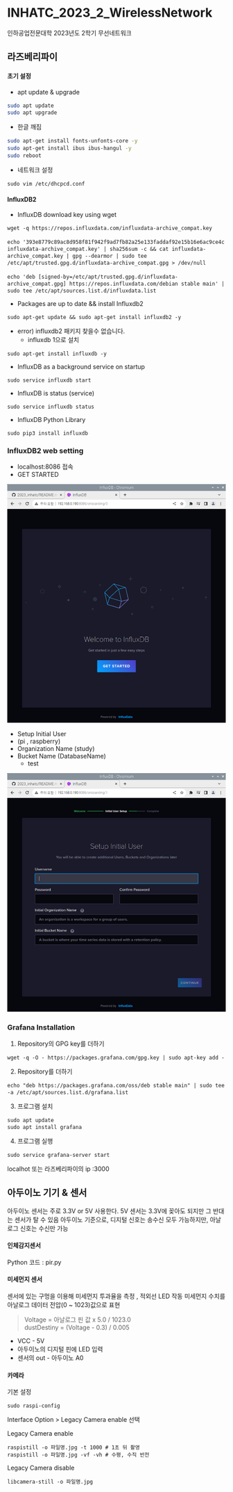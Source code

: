 # INHATC_2023_2_WirelessNetwork

인하공업전문대학 2023년도 2학기 무선네트워크

## 라즈베리파이

#### 초기 설정

- apt update & upgrade

```bash
sudo apt update
sudo apt upgrade
```

* 한글 깨짐

```bash
sudo apt-get install fonts-unfonts-core -y
sudo apt-get install ibus ibus-hangul -y
sudo reboot
```

- 네트워크 설정
```Shell
sudo vim /etc/dhcpcd.conf
```

#### InfluxDB2 

- InfluxDB download key using wget

```
wget -q https://repos.influxdata.com/influxdata-archive_compat.key

echo '393e8779c89ac8d958f81f942f9ad7fb82a25e133faddaf92e15b16e6ac9ce4c influxdata-archive_compat.key' | sha256sum -c && cat influxdata-archive_compat.key | gpg --dearmor | sudo tee /etc/apt/trusted.gpg.d/influxdata-archive_compat.gpg > /dev/null

echo 'deb [signed-by=/etc/apt/trusted.gpg.d/influxdata-archive_compat.gpg] https://repos.influxdata.com/debian stable main' | sudo tee /etc/apt/sources.list.d/influxdata.list
```

- Packages are up to date && install Influxdb2

```
sudo apt-get update && sudo apt-get install influxdb2 -y
```

- error) influxdb2 패키지 찾을수 없습니다.
    - influxdb 1으로 설치

```
sudo apt-get install influxdb -y
```

- InfluxDB as a background service on startup

```
sudo service influxdb start
```

- InfluxDB is status (service)

```
sudo service influxdb status
```

- InfluxDB Python Library

```Shell
sudo pip3 install influxdb
```
### InfluxDB2 web setting

- localhost:8086 접속
- GET STARTED

[![](https://raw.githubusercontent.com/sonnonet/2023_inhatc/main/capture/influxdb_1.png)](https://github.com/sonnonet/2023_inhatc/blob/main/capture/influxdb_1.png)

- Setup Initial User
- (pi , raspberry)
- Organization Name (study)
- Bucket Name (DatabaseName)
    - test

[![](https://raw.githubusercontent.com/sonnonet/2023_inhatc/main/capture/influxdb_2.png)](https://github.com/sonnonet/2023_inhatc/blob/main/capture/influxdb_2.png)

### Grafana Installation

1. Repository의 GPG key를 더하기

```
wget -q -O - https://packages.grafana.com/gpg.key | sudo apt-key add -
```

2. Repository를 더하기

```
echo "deb https://packages.grafana.com/oss/deb stable main" | sudo tee -a /etc/apt/sources.list.d/grafana.list
```

3. 프로그램 설치

```
sudo apt update
sudo apt install grafana
```

4. 프로그램 실행

```
sudo service grafana-server start
```

localhot 또는 라즈베리파이의 ip :3000

## 아두이노 기기 & 센서

아두이노 센서는 주로 3.3V or 5V 사용한다. 5V 센서는 3.3V에 꽂아도 되지만 그 반대는 센서가 탈 수 있음
아두이노 기준으로, 디지털 신호는 송수신 모두 가능하지만, 아날로그 신호는 수신만 가능

#### 인체감지센서 

Python 코드 :  pir.py

#### 미세먼지 센서 

센서에 있는 구멍을 이용해 미세먼지 투과율을 측정 , 적외선 LED 작동
미세먼지 수치를 아날로그 데이터 전압(0 ~ 1023)값으로 표현

> Voltage = 아날로그 핀 값 x 5.0 / 1023.0  
> dustDestiny = (Voltage - 0.3) / 0.005

- VCC - 5V
- 아두이노의 디지털 핀에  LED 입력
- 센서의 out - 아두이노 A0

#### 카메라

기본 설정
```Shell
sudo raspi-config
```

Interface Option > Legacy Camera enable 선택

Legacy Camera enable

```Shell
raspistill -o 파일명.jpg -t 1000 # 1초 뒤 촬영
raspistill -o 파일명.jpg -vf -vh # 수평, 수직 반전 
```

Legacy Camera disable

```Shell
libcamera-still -o 파일명.jpg
```








